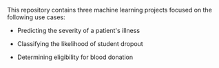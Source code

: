 This repository contains three machine learning projects focused on the following use cases:

- Predicting the severity of a patient's illness

- Classifying the likelihood of student dropout

- Determining eligibility for blood donation
